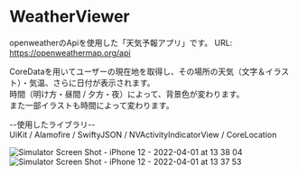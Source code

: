 # WeatherViewer
openweatherのApiを使用した「天気予報アプリ」です。
URL: https://openweathermap.org/api
  
CoreDataを用いてユーザーの現在地を取得し、その場所の天気（文字＆イラスト）・気温、さらに日付が表示されます。   
時間（明け方・昼間 / 夕方・夜）によって、背景色が変わります。   
また一部イラストも時間によって変わります。

--使用したライブラリ--   
UiKit / Alamofire / SwiftyJSON / NVActivityIndicatorView / CoreLocation


![Simulator Screen Shot - iPhone 12 - 2022-04-01 at 13 38 04](https://user-images.githubusercontent.com/94460967/161196147-a0f4312f-65f6-4238-9d0c-c05a0e754c4e.png)
![Simulator Screen Shot - iPhone 12 - 2022-04-01 at 13 37 53](https://user-images.githubusercontent.com/94460967/161196160-bcbe4006-b05a-4bfc-9664-7d6033d61a8c.png)
